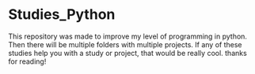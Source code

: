 # Studies_Python

<p>This repository was made to improve my level of programming in python. Then there will be multiple folders with multiple projects. 
  If any of these studies help you with a study or project, that would be really cool. thanks for reading! </p>
